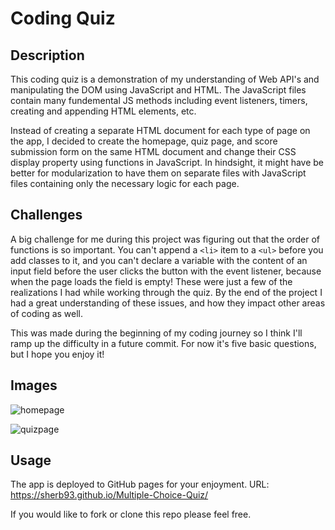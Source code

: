 # Coding Quiz

## Description
This coding quiz is a demonstration of my understanding of Web API's and manipulating the DOM using JavaScript and HTML. The JavaScript files contain many fundemental JS methods including event listeners, timers, creating and appending HTML elements, etc.

Instead of creating a separate HTML document for each type of page on the app, I decided to create the homepage, quiz page, and score submission form on the same HTML document and change their CSS display property using functions in JavaScript. In hindsight, it might have be better for modularization to have them on separate files with JavaScript files containing only the necessary logic for each page.


## Challenges
A big challenge for me during this project was figuring out that the order of functions is so important. You can't append a `<li>` item to a `<ul>` before you add classes to it, and you can't declare a variable with the content of an input field before the user clicks the button with the event listener, because when the page loads the field is empty! These were just a few of the realizations I had while working through the quiz. By the end of the project I had a great understanding of these issues, and how they impact other areas of coding as well.

This was made during the beginning of my coding journey so I think I'll ramp up the difficulty in a future commit. For now it's five basic questions, but I hope you enjoy it!

## Images
![homepage](https://user-images.githubusercontent.com/95831392/169171531-4b6f117f-d802-48c7-8426-1c8062004e7b.PNG)

![quizpage](https://user-images.githubusercontent.com/95831392/169171573-df5a90a1-51a8-42f9-ad12-218ebb17c30e.PNG)

## Usage
The app is deployed to GitHub pages for your enjoyment.
URL: https://sherb93.github.io/Multiple-Choice-Quiz/

If you would like to fork or clone this repo please feel free.
